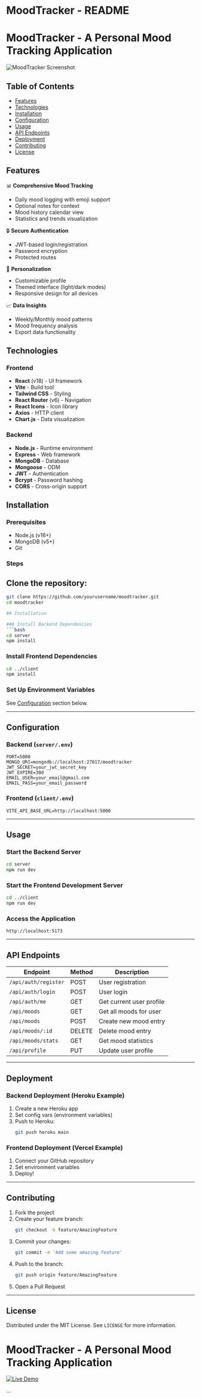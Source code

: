 
# MoodTracker - README
# MoodTracker - A Personal Mood Tracking Application

![MoodTracker Screenshot](./image.png) <!-- Replace with actual screenshot -->

## Table of Contents
- [Features](#features)
- [Technologies](#technologies)
- [Installation](#installation)
- [Configuration](#configuration)
- [Usage](#usage)
- [API Endpoints](#api-endpoints)
- [Deployment](#deployment)
- [Contributing](#contributing)
- [License](#license)

## Features

📊 **Comprehensive Mood Tracking**
- Daily mood logging with emoji support
- Optional notes for context
- Mood history calendar view
- Statistics and trends visualization

🔒 **Secure Authentication**
- JWT-based login/registration
- Password encryption
- Protected routes

🎨 **Personalization**
- Customizable profile
- Themed interface (light/dark modes)
- Responsive design for all devices

📈 **Data Insights**
- Weekly/Monthly mood patterns
- Mood frequency analysis
- Export data functionality

## Technologies

### Frontend
- **React** (v18) - UI framework  
- **Vite** - Build tool  
- **Tailwind CSS** - Styling  
- **React Router** (v6) - Navigation  
- **React Icons** - Icon library  
- **Axios** - HTTP client  
- **Chart.js** - Data visualization  

### Backend
- **Node.js** - Runtime environment  
- **Express** - Web framework  
- **MongoDB** - Database  
- **Mongoose** - ODM  
- **JWT** - Authentication  
- **Bcrypt** - Password hashing  
- **CORS** - Cross-origin support  

## Installation

### Prerequisites
- Node.js (v16+)
- MongoDB (v5+)
- Git

### Steps
## Clone the repository:
   ```bash
   git clone https://github.com/yourusername/moodtracker.git
   cd moodtracker

## Installation

### Install Backend Dependencies
```bash
cd server
npm install
```

### Install Frontend Dependencies
```bash
cd ../client
npm install
```

### Set Up Environment Variables  
See [Configuration](#configuration) section below.

---

## Configuration

### Backend (`server/.env`)
```env
PORT=5000
MONGO_URI=mongodb://localhost:27017/moodtracker
JWT_SECRET=your_jwt_secret_key
JWT_EXPIRE=30d
EMAIL_USER=your_email@gmail.com
EMAIL_PASS=your_email_password
```

### Frontend (`client/.env`)
```env
VITE_API_BASE_URL=http://localhost:5000
```

---

## Usage

### Start the Backend Server
```bash
cd server
npm run dev
```

### Start the Frontend Development Server
```bash
cd ../client
npm run dev
```

### Access the Application
```url
http://localhost:5173
```

---

## API Endpoints

| Endpoint              | Method | Description              |
|-----------------------|--------|--------------------------|
| `/api/auth/register` | POST   | User registration        |
| `/api/auth/login`    | POST   | User login               |
| `/api/auth/me`       | GET    | Get current user profile |
| `/api/moods`         | GET    | Get all moods for user   |
| `/api/moods`         | POST   | Create new mood entry    |
| `/api/moods/:id`     | DELETE | Delete mood entry        |
| `/api/moods/stats`   | GET    | Get mood statistics      |
| `/api/profile`       | PUT    | Update user profile      |

---

## Deployment

### Backend Deployment (Heroku Example)
1. Create a new Heroku app  
2. Set config vars (environment variables)  
3. Push to Heroku:
   ```bash
   git push heroku main
   ```

### Frontend Deployment (Vercel Example)
1. Connect your GitHub repository  
2. Set environment variables  
3. Deploy!

---

## Contributing

1. Fork the project  
2. Create your feature branch:
   ```bash
   git checkout -b feature/AmazingFeature
   ```
3. Commit your changes:
   ```bash
   git commit -m 'Add some amazing feature'
   ```
4. Push to the branch:
   ```bash
   git push origin feature/AmazingFeature
   ```
5. Open a Pull Request

---

## License

Distributed under the MIT License. See `LICENSE` for more information.

# MoodTracker - A Personal Mood Tracking Application

[![Live Demo](https://img.shields.io/badge/Live-Demo-green?style=for-the-badge&logo=vercel)](https://mood-tracker-git-main-jacobkaus-projects.vercel.app/)

...

